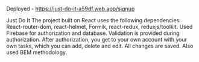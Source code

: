 Deployed - https://just-do-it-a59df.web.app/signup

Just Do It
The project built on React uses the following dependencies: 
React-router-dom, react-helmet, Formik, react-redux, reduxjs/toolkit. 
Used Firebase for authorization and database. Validation is provided 
during authorization. After authorization, you get to your own account 
with your own tasks, which you can add, delete and edit. All changes are 
saved. Also used BEM methodology.

